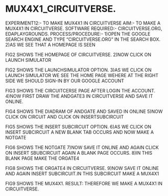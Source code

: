 # MUX4X1_CIRCUITVERSE.
EXPERIMENT12:-  TO MAKE MUX4X1 IN CIRCUITVERSE
AIM:- TO MAKE A MUX4X1 IN CIRCUITVERSE.
SOFTWARE REQUIRED:-  CIRCUITVERSE.ORG, EDAPLAYGROUNDS.
PROCESS/PROCEDURE:- 1)OPEN THE GOOGLE SEARCH ENGINE AND TYPE “CIRCUITVERSE.ORG” IN THE SEARCH BOX.
2)AS WE SEE THAT A HOMEPAGE IS SEEN 
 
FIG2 SHOWS THE HOMEPAGE OF CIRCUITVERSE.
2)NOW CLICK ON LAUNCH SIMULATOR
 
FIG2 SHOWS THE LAUNCHSIMULATOR OPTION.
3)AS WE CLICK ON LAUNCH SIMULATOR WE SEE THE HOME PAGE WEHERE AT THE RIGHT SIDE WE SHOULD SIGN-IN BY OUR GOOGLE ACCOUNT
 
FIG3 SHOWS THE CIRCUITCERSE PAGE AFTER LOGIN THE ACCOUNT.
4)NOW FIRST DRAW THE ANDGATE3 IN CIRCUITVERSE AND SAVE IT ONLINE.
 
FIG4 SHOWS THE DIADRAM OF ANDGATE AND SAVED IN ONLINE
5)NOW CLICK ON CIRCUIT AND CLICK ON INSERTSUBCIRCUIT 
 
FIG5 SHOWS THE INSERT SUBCIRCUIT OPTION.
6)AS WE CLICK ON INSERT SUBCIRCUIT A NEW BLANK TAB OCCURS AND NOW MAKE A NOTGATE
 
FIG6 SHOWS THE NOTGATE
7)NOW SAVE IT ONLINE AND AGAIN CLICK ON INSERT SBUBCIRCUIT AGAIN A BLANK PAGE OCCURS.
8)IN THIS BLANK PAGE MAKE THE ORGATE4
 
FIG8 SHOWS THE ORGATE4 IN CIRCUITVERSE.
9)NOW SAVE IT ONLINE AND AGAIN INSERT SUBCIRCUIT.IN THIS SUBCIRCUIT MAKE A MUX4X1
 
FIG9 SHOWS THE MUX4X1.
RESULT: THEREFORE WE MAKE A MUX4X1 IN CIRCUITVERSE.
